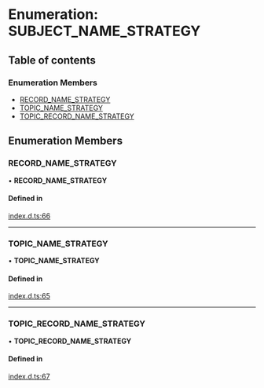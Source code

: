 # Enumeration: SUBJECT\_NAME\_STRATEGY

## Table of contents

### Enumeration Members

- [RECORD\_NAME\_STRATEGY](SUBJECT_NAME_STRATEGY.md#record_name_strategy)
- [TOPIC\_NAME\_STRATEGY](SUBJECT_NAME_STRATEGY.md#topic_name_strategy)
- [TOPIC\_RECORD\_NAME\_STRATEGY](SUBJECT_NAME_STRATEGY.md#topic_record_name_strategy)

## Enumeration Members

### RECORD\_NAME\_STRATEGY

• **RECORD\_NAME\_STRATEGY**

#### Defined in

[index.d.ts:66](https://github.com/mostafa/xk6-kafka/blob/6551819/index.d.ts#L66)

___

### TOPIC\_NAME\_STRATEGY

• **TOPIC\_NAME\_STRATEGY**

#### Defined in

[index.d.ts:65](https://github.com/mostafa/xk6-kafka/blob/6551819/index.d.ts#L65)

___

### TOPIC\_RECORD\_NAME\_STRATEGY

• **TOPIC\_RECORD\_NAME\_STRATEGY**

#### Defined in

[index.d.ts:67](https://github.com/mostafa/xk6-kafka/blob/6551819/index.d.ts#L67)
